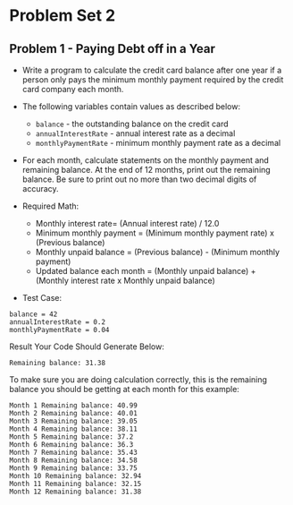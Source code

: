 # Problem Set 2

## Problem 1 - Paying Debt off in a Year
* Write a program to calculate the credit card balance after one year if a person only pays the minimum monthly payment required by the credit card company each month.

* The following variables contain values as described below:
   - `balance` - the outstanding balance on the credit card
   - `annualInterestRate` - annual interest rate as a decimal
   - `monthlyPaymentRate` - minimum monthly payment rate as a decimal

* For each month, calculate statements on the monthly payment and remaining balance. At the end of 12 months, print out the remaining balance. Be sure to print out no more than two decimal digits of accuracy.
* Required Math:
   - Monthly interest rate= (Annual interest rate) / 12.0
   - Minimum monthly payment = (Minimum monthly payment rate) x (Previous balance)
   - Monthly unpaid balance = (Previous balance) - (Minimum monthly payment)
   - Updated balance each month = (Monthly unpaid balance) + (Monthly interest rate x Monthly unpaid balance)

* Test Case:
```
balance = 42
annualInterestRate = 0.2
monthlyPaymentRate = 0.04
```
Result Your Code Should Generate Below:
```
Remaining balance: 31.38
```
To make sure you are doing calculation correctly, this is the 
remaining balance you should be getting at each month for this example:
```
Month 1 Remaining balance: 40.99
Month 2 Remaining balance: 40.01
Month 3 Remaining balance: 39.05
Month 4 Remaining balance: 38.11
Month 5 Remaining balance: 37.2
Month 6 Remaining balance: 36.3
Month 7 Remaining balance: 35.43
Month 8 Remaining balance: 34.58
Month 9 Remaining balance: 33.75
Month 10 Remaining balance: 32.94
Month 11 Remaining balance: 32.15
Month 12 Remaining balance: 31.38
```
